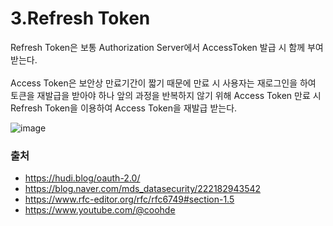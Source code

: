 # 3.Refresh Token
Refresh Token은 보통 Authorization Server에서 AccessToken 발급 시 함께 부여 받는다.   
<br>
Access Token은 보안상 만료기간이 짧기 때문에 만료 시 사용자는 재로그인을 하여 토큰을 재발급을 받아야 하나 앞의 과정을 반복하지 않기 위해 Access Token 만료 시 Refresh Token을 이용하여 Access Token을 재발급 받는다.

![image](https://user-images.githubusercontent.com/103620466/230538315-d18aaa6e-a2eb-4577-a772-ddd24c70d6c1.png)   

### 출처
- https://hudi.blog/oauth-2.0/
- https://blog.naver.com/mds_datasecurity/222182943542
- https://www.rfc-editor.org/rfc/rfc6749#section-1.5
- https://www.youtube.com/@coohde
